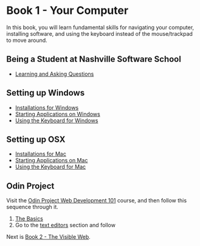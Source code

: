 # Book 1 - Your Computer

In this book, you will learn fundamental skills for navigating your computer, installing software, and using the keyboard instead of the mouse/trackpad to move around.

## Being a Student at Nashville Software School

* [Learning and Asking Questions](./chapters/HOW_TO_LEARN.md)

## Setting up Windows

* [Installations for Windows](./chapters/GETTING_STARTED_WINDOWS.md)
* [Starting Applications on Windows](./chapters/RUNNING_APPS_WINDOWS.md)
* [Using the Keyboard for Windows](./chapters/APP_TAB_SWITCHING_WINDOWS.md)

## Setting up OSX

* [Installations for Mac](./chapters/GETTING_STARTED_MAC.md)
* [Starting Applications on Mac](./chapters/RUNNING_APPS_MAC.md)
* [Using the Keyboard for Mac](./chapters/APP_TAB_SWITCHING_MAC.md)

## Odin Project

Visit the [Odin Project Web Development 101](https://www.theodinproject.com/courses/web-development-101)  course, and then follow this sequence through it.

1. [The Basics](https://www.theodinproject.com/courses/web-development-101/lessons/how-this-course-will-work)
1. Go to the [text editors](https://www.theodinproject.com/courses/web-development-101/lessons/text-editors) section and follow


Next is [Book 2 - The Visible Web](../book-2-the-visible-web/README.md).
